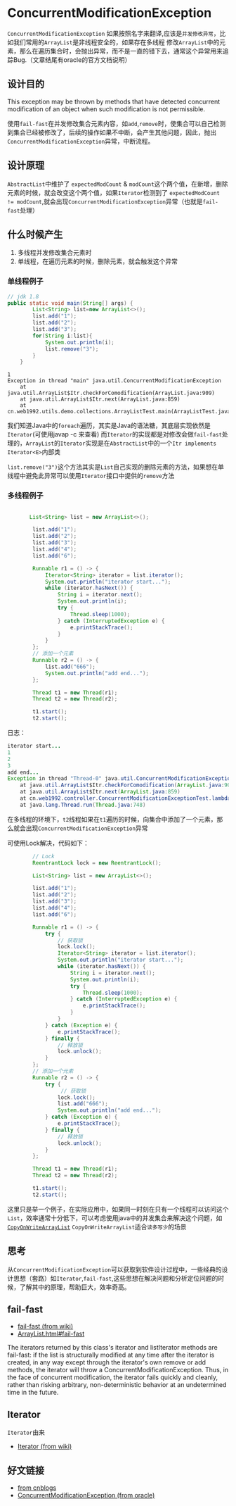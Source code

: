 # ConcurrentModificationException

`ConcurrentModificationException` 如果按照名字来翻译,应该是`并发修改异常`，比如我们常用的`ArrayList`是非线程安全的，如果存在多线程
修改`ArrayList`中的元素，那么在遍历集合时，会抛出异常，而不是一直的错下去，通常这个异常用来追踪Bug.（文章结尾有oracle的官方文档说明）

## 设计目的

This exception may be thrown by methods that have detected concurrent modification of an object when such modification is not permissible.

使用`fail-fast`在并发修改集合元素内容，如`add`,`remove`时，使集合可以自己检测到集合已经被修改了，后续的操作如果不中断，会产生其他问题，因此，抛出`ConcurrentModificationException`异常，中断流程。

## 设计原理

`AbstractList`中维护了 `expectedModCount` & `modCount`这个两个值，在新增，删除元素的时候，就会改变这个两个值，如果`Iterator`检测到了
`expectedModCount != modCount`,就会出现`ConcurrentModificationException`异常（也就是`fail-fast`处理）

## 什么时候产生

1. 多线程并发修改集合元素时
2. 单线程，在遍历元素的时候，删除元素，就会触发这个异常

### 单线程例子

```java
// jdk 1.8
public static void main(String[] args) {
        List<String> list=new ArrayList<>();
        list.add("1");
        list.add("2");
        list.add("3");
        for(String i:list){
            System.out.println(i);
            list.remove("3");
        }
    }
```

```log
1
Exception in thread "main" java.util.ConcurrentModificationException
    at java.util.ArrayList$Itr.checkForComodification(ArrayList.java:909)
    at java.util.ArrayList$Itr.next(ArrayList.java:859)
    at cn.web1992.utils.demo.collections.ArrayListTest.main(ArrayListTest.java:12)
```

我们知道Java中的`foreach`遍历，其实是Java的语法糖，其底层实现依然是`Iterator`(可使用javap -c 来查看)
而`Iterator`的实现都是对修改会做`fail-fast`处理的，`ArrayList`的`Iterator`实现是在`AbstractList`中的一个`Itr implements Iterator<E>`内部类

`list.remove("3")`这个方法其实是`List`自己实现的删除元素的方法，如果想在单线程中避免此异常可以使用`Iterator`接口中提供的`remove`方法

### 多线程例子

```java

       List<String> list = new ArrayList<>();

        list.add("1");
        list.add("2");
        list.add("3");
        list.add("4");
        list.add("6");

        Runnable r1 = () -> {
            Iterator<String> iterator = list.iterator();
            System.out.println("iterator start...");
            while (iterator.hasNext()) {
                String i = iterator.next();
                System.out.println(i);
                try {
                    Thread.sleep(1000);
                } catch (InterruptedException e) {
                    e.printStackTrace();
                }
            }
        };
        // 添加一个元素
        Runnable r2 = () -> {
            list.add("666");
            System.out.println("add end...");
        };

        Thread t1 = new Thread(r1);
        Thread t2 = new Thread(r2);

        t1.start();
        t2.start();

```

日志：

```java
iterator start...
1
2
3
add end...
Exception in thread "Thread-0" java.util.ConcurrentModificationException
    at java.util.ArrayList$Itr.checkForComodification(ArrayList.java:909)
    at java.util.ArrayList$Itr.next(ArrayList.java:859)
    at cn.web1992.controller.ConcurrentModificationExceptionTest.lambda$main$0(ConcurrentModificationExceptionTest.java:37)
    at java.lang.Thread.run(Thread.java:748)
```

在多线程的环境下，`t2`线程如果在`t1`遍历的时候，向集合中添加了一个元素，那么就会出现`ConcurrentModificationException`异常

可使用Lock解决，代码如下：

```java
        // Lock
        ReentrantLock lock = new ReentrantLock();

        List<String> list = new ArrayList<>();

        list.add("1");
        list.add("2");
        list.add("3");
        list.add("4");
        list.add("6");

        Runnable r1 = () -> {
            try {
                // 获取锁
                lock.lock();
                Iterator<String> iterator = list.iterator();
                System.out.println("iterator start...");
                while (iterator.hasNext()) {
                    String i = iterator.next();
                    System.out.println(i);
                    try {
                        Thread.sleep(1000);
                    } catch (InterruptedException e) {
                        e.printStackTrace();
                    }
                }
            } catch (Exception e) {
                e.printStackTrace();
            } finally {
                // 释放锁
                lock.unlock();
            }
        };
        // 添加一个元素
        Runnable r2 = () -> {
            try {
                 // 获取锁
                lock.lock();
                list.add("666");
                System.out.println("add end...");
            } catch (Exception e) {
                e.printStackTrace();
            } finally {
                // 释放锁
                lock.unlock();
            }
        };

        Thread t1 = new Thread(r1);
        Thread t2 = new Thread(r2);

        t1.start();
        t2.start();

```

这里只是举一个例子，在实际应用中，如果同一时刻在只有一个线程可以访问这个`List`，效率通常十分低下，可以考虑使用java中的并发集合来解决这个问题，如[`CopyOnWriteArrayList`](copy-on-write.md)
`CopyOnWriteArrayList`适合`读多写少`的场景

## 思考

从`ConcurrentModificationException`可以获取到软件设计过程中，一些经典的设计思想（套路）如`Iterator`,`fail-fast`,这些思想在解决问题和分析定位问题的时候，了解其中的原理，帮助巨大，效率奇高。

## fail-fast

- [fail-fast (from wiki)](https://en.wikipedia.org/wiki/Fail-fast)
- [ArrayList.html#fail-fast](https://docs.oracle.com/javase/8/docs/api/java/util/ArrayList.html#fail-fast)

The iterators returned by this class's iterator and listIterator methods are fail-fast: if the list is structurally modified at any time after the iterator is created, in any way except through the iterator's own remove or add methods, the iterator will throw a ConcurrentModificationException. Thus, in the face of concurrent modification, the iterator fails quickly and cleanly, rather than risking arbitrary, non-deterministic behavior at an undetermined time in the future.

## Iterator

`Iterator`由来

- [Iterator (from wiki)](https://en.wikipedia.org/wiki/Iterator)

## 好文链接

- [from cnblogs](http://www.cnblogs.com/dolphin0520/category/602384.html)
- [ConcurrentModificationException (from oracle)](https://docs.oracle.com/javase/8/docs/api/java/util/ConcurrentModificationException.html)
